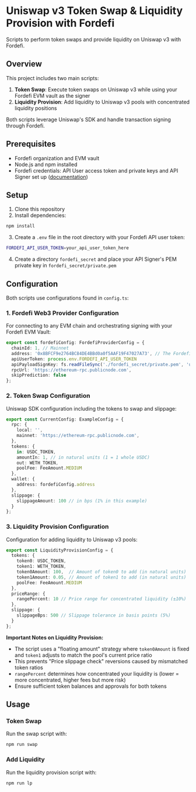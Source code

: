 # Uniswap v3 Token Swap & Liquidity Provision with Fordefi

Scripts to perform token swaps and provide liquidity on Uniswap v3 with Fordefi.

## Overview

This project includes two main scripts:

1. **Token Swap**: Execute token swaps on Uniswap v3 while using your Fordefi EVM vault as the signer
2. **Liquidity Provision**: Add liquidity to Uniswap v3 pools with concentrated liquidity positions

Both scripts leverage Uniswap's SDK and handle transaction signing through Fordefi.

## Prerequisites

- Fordefi organization and EVM vault
- Node.js and npm installed
- Fordefi credentials: API User access token and private keys and API Signer set up ([documentation](https://docs.fordefi.com/developers/getting-started/set-up-an-api-signer/api-signer-docker))

## Setup

1. Clone this repository
2. Install dependencies:
```bash
npm install
```
3. Create a `.env` file in the root directory with your Fordefi API user token:
```bash
FORDEFI_API_USER_TOKEN=your_api_user_token_here
```

4. Create a directory `fordefi_secret` and place your API Signer's PEM private key in `fordefi_secret/private.pem`

## Configuration

Both scripts use configurations found in `config.ts`:

### 1. Fordefi Web3 Provider Configuration

For connecting to any EVM chain and orchestrating signing with your Fordefi EVM Vault:

```typescript
export const fordefiConfig: FordefiProviderConfig = {
  chainId: 1, // Mainnet
  address: '0x8BFCF9e2764BC84DE4BBd0a0f5AAF19F47027A73', // The Fordefi EVM Vault that will sign the message
  apiUserToken: process.env.FORDEFI_API_USER_TOKEN
  apiPayloadSignKey: fs.readFileSync('./fordefi_secret/private.pem', 'utf8'),
  rpcUrl: 'https://ethereum-rpc.publicnode.com',
  skipPrediction: false
};
```

### 2. Token Swap Configuration

Uniswap SDK configuration including the tokens to swap and slippage:

```typescript
export const CurrentConfig: ExampleConfig = {
  rpc: {
    local: '',
    mainnet: 'https://ethereum-rpc.publicnode.com',
  },
  tokens: {
    in: USDC_TOKEN,
    amountIn: 1, // in natural units (1 = 1 whole USDC)
    out: WETH_TOKEN,
    poolFee: FeeAmount.MEDIUM
  },
  wallet: {
    address: fordefiConfig.address
  },
  slippage: {
    slippageAmount: 100 // in bps (1% in this example)
  }
};
```

### 3. Liquidity Provision Configuration

Configuration for adding liquidity to Uniswap v3 pools:

```typescript
export const LiquidityProvisionConfig = {
  tokens: {
    token0: USDC_TOKEN,
    token1: WETH_TOKEN,
    token0Amount: 100,  // Amount of token0 to add (in natural units)
    token1Amount: 0.05, // Amount of token1 to add (in natural units)
    poolFee: FeeAmount.MEDIUM
  },
  priceRange: {
    rangePercent: 10 // Price range for concentrated liquidity (±10%)
  },
  slippage: {
    slippageBps: 500 // Slippage tolerance in basis points (5%)
  }
};
```

**Important Notes on Liquidity Provision:**

- The script uses a "floating amount" strategy where `token0Amount` is fixed and `token1` adjusts to match the pool's current price ratio
- This prevents "Price slippage check" reversions caused by mismatched token ratios
- `rangePercent` determines how concentrated your liquidity is (lower = more concentrated, higher fees but more risk)
- Ensure sufficient token balances and approvals for both tokens

## Usage

### Token Swap

Run the swap script with:
```bash
npm run swap
```

### Add Liquidity

Run the liquidity provision script with:
```bash
npm run lp
```